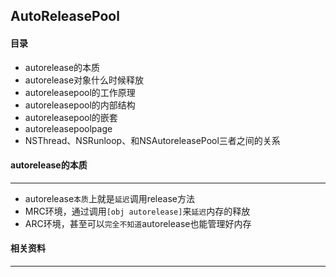 ## AutoReleasePool

#### 目录

- autorelease的本质
- autorelease对象什么时候释放
- autoreleasepool的工作原理
- autoreleasepool的内部结构
- autoreleasepool的嵌套
- autoreleasepoolpage
- NSThread、NSRunloop、和NSAutoreleasePool三者之间的关系



#### autorelease的本质

----

- autorelease`本质`上就是`延迟`调用release方法
- MRC环境，通过调用`[obj autorelease]`来`延迟`内存的释放
- ARC环境，甚至可以`完全不知道`autorelease也能管理好内存

#### 相关资料

---



